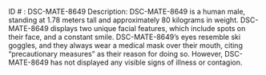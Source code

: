 ID # : DSC-MATE-8649
Description: DSC-MATE-8649 is a human male, standing at 1.78 meters tall and approximately 80 kilograms in weight. DSC-MATE-8649 displays two unique facial features, which include spots on their face, and a constant smile. DSC-MATE-8649’s eyes resemble ski goggles, and they always wear a medical mask over their mouth, citing “precautionary measures” as their reason for doing so. However, DSC-MATE-8649 has not displayed any visible signs of illness or contagion.